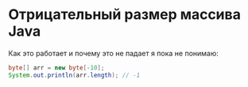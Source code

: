 # Отрицательный размер массива Java

Как это работает и почему это не падает я пока не понимаю:
```java
byte[] arr = new byte[-10];
System.out.println(arr.length); // -1
```
